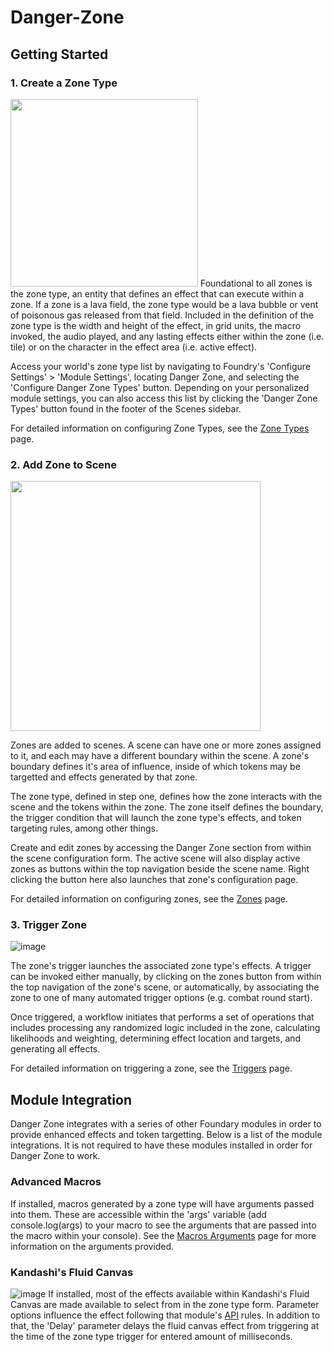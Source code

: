 # Danger-Zone


## Getting Started

### 1. Create a Zone Type
<img src="https://user-images.githubusercontent.com/22696153/131511482-314d13d4-aaeb-4ef6-9ef9-8be9a2c4f8a9.png"  height="300">
Foundational to all zones is the zone type, an entity that defines an effect that can execute within a zone. If a zone is a lava field, the zone type would be a lava bubble or vent of poisonous gas released from that field. Included in the definition of the zone type is the width and height of the effect, in grid units, the macro invoked, the audio played, and any lasting effects either within the zone (i.e. tile) or on the character in the effect area (i.e. active effect).

Access your world's zone type list by navigating to Foundry's 'Configure Settings' > 'Module Settings', locating Danger Zone, and selecting the 'Configure Danger Zone Types' button. Depending on your personalized module settings, you can also access this list by clicking the 'Danger Zone Types' button found in the footer of the Scenes sidebar. 

For detailed information on configuring Zone Types, see the [Zone Types](../../wiki/Zone-Types)  page.

### 2. Add Zone to Scene
<img src="https://user-images.githubusercontent.com/22696153/131511349-1c85213c-46cf-4a2a-87db-345989b10603.png"  height="400">

Zones are added to scenes. A scene can have one or more zones assigned to it, and each may have a different boundary within the scene. A zone's boundary defines it's area of influence, inside of which tokens may be targetted and effects generated by that zone. 

The zone type, defined in step one, defines how the zone interacts with the scene and the tokens within the zone. The zone itself defines the boundary, the trigger condition that will launch the zone type's effects, and token targeting rules, among other things.

Create and edit zones by accessing the Danger Zone section from within the scene configuration form. The active scene will also display active zones as buttons within the top navigation beside the scene name. Right clicking the button here also launches that zone's configuration page.

For detailed information on configuring zones, see the [Zones](../../wiki/Zones)  page.

### 3. Trigger Zone
![image](https://user-images.githubusercontent.com/22696153/131510995-6ca6cee0-9a8a-4ff4-ad82-561c76090cdc.png)

The zone's trigger launches the associated zone type's effects. A trigger can be invoked either manually, by clicking on the zones button from within the top navigation of the zone's scene, or automatically, by associating the zone to one of many automated trigger options (e.g. combat round start).

Once triggered, a workflow initiates that performs a set of operations that includes processing any randomized logic included in the zone, calculating likelihoods and weighting, determining effect location and targets, and generating all effects.

For detailed information on triggering a zone, see the [Triggers](../../wiki/Triggers)  page.

## Module Integration
Danger Zone integrates with a series of other Foundary modules in order to provide enhanced effects and token targetting. Below is a list of the module integrations. It is not required to have these modules installed in order for Danger Zone to work.

### Advanced Macros
If installed, macros generated by a zone type will have arguments passed into them. These are accessible within the 'args' variable (add console.log(args) to your macro to see the arguments that are passed into the macro within your console). See the [Macros Arguments](../../wiki/Macros-Arguments) page for more information on the arguments provided.

### Kandashi's Fluid Canvas
![image](https://user-images.githubusercontent.com/22696153/131542485-3eb6c663-586a-45d6-95e2-665c9a03c5da.png)
If installed, most of the effects available within Kandashi's Fluid Canvas are made available to select from in the zone type form. Parameter options influence the effect following that module's [API](https://github.com/kandashi/kandashis-fluid-canvas/blob/master/API.md) rules. In addition to that, the 'Delay' parameter delays the fluid canvas effect from triggering at the time of the zone type trigger for entered amount of milliseconds.

